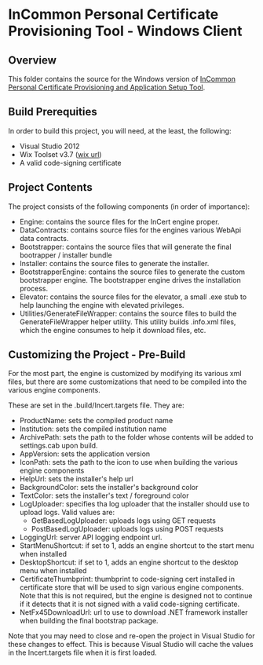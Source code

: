 InCommon Personal Certificate Provisioning Tool - Windows Client
================================================================

Overview
--------
This folder contains the source for the Windows version of [InCommon Personal Certificate Provisioning and Application Setup Tool](https://spaces.internet2.edu/x/f66KAQ).

Build Prerequities
---
In order to build this project, you will need, at the least, the following:

- Visual Studio 2012
- Wix Toolset v3.7 ([wix url](http://wix.codeplex.com/releases/view/99514 "WiX Toolset download"))
- A valid code-signing certificate

Project Contents
---
The project consists of the following components (in order of importance):

- Engine: contains the source files for the InCert engine proper.
- DataContracts: contains source files for the engines various WebApi data contracts.
- Bootstrapper: contains the source files that will generate the final bootrapper / installer bundle
- Installer: contains the source files to generate the installer.
- BootstrapperEngine: contains the source files to generate the custom bootstrapper engine.  The bootstrapper engine drives the installation process.
- Elevator: contains the source files for the elevator, a small .exe stub to help launching the engine with elevated privileges.
- Utilities/GenerateFileWrapper: contains the source files to build the GenerateFileWrapper helper utility.  This utility builds .info.xml files, which the engine consumes to help it download files, etc.

Customizing the Project - Pre-Build
---
For the most part, the engine is customized by modifying its various xml files, but there are some customizations that need to be compiled into the various engine components.

These are set in the .build/Incert.targets file.  They are:

- ProductName: sets the compiled product name
- Institution: sets the compiled institution name
- ArchivePath: sets the path to the folder whose contents will be added to settings.cab upon build.
- AppVersion: sets the application version
- IconPath: sets the path to the icon to use when building the various engine components
- HelpUrl: sets the installer's help url
- BackgroundColor: sets the installer's background color
- TextColor: sets the installer's text / foreground color
- LogUploader: specifies tha log uploader that the installer should use to upload logs.  Valid values are:
    - GetBasedLogUploader: uploads logs using GET requests
    - PostBasedLogUploader: uploads logs using POST requests
- LoggingUrl: server API logging endpoint url.
- StartMenuShortcut: if set to 1, adds an engine shortcut to the start menu when installed
- DesktopShortcut: if set to 1, adds an engine shortcut to the desktop menu when installed
- CertificateThumbprint: thumbprint to code-signing cert installed in certificate store that will be used to sign various engine components. Note that this is not required, but the engine is designed not to continue if it detects that it is not signed with a valid code-signing certificate.
- NetFx45DownloadUrl: url to use to download .NET framework installer when building the final bootstrap package.

Note that you may need to close and re-open the project in Visual Studio for these changes to effect.  This is because Visual Studio will cache the values in the Incert.targets file when it is first loaded.
